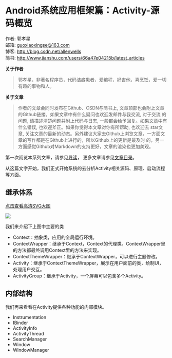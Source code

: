 # Android系统应用框架篇：Activity-源码概览

作者: 郭孝星  
邮箱: guoxiaoxingse@163.com  
博客: http://blog.csdn.net/allenwells   
简书: http://www.jianshu.com/users/66a47e04215b/latest_articles  

**关于作者**

>郭孝星，非著名程序员，代码洁癖患者，爱编程，好吉他，喜烹饪，爱一切有趣的事物和人。

**关于文章**

>作者的文章会同时发布在Github、CSDN与简书上, 文章顶部也会附上文章的Github链接。如果文章中有什么疑问也欢迎发邮件与我交流, 对于交流
的问题, 请描述清楚问题并附上代码与日志, 一般都会给予回复。如果文章中有什么错误, 也欢迎斧正。如果你觉得本文章对你有所帮助, 也欢迎去
star文章, 关注文章的最新的动态。另外建议大家去Github上浏览文章，一方面文章的写作都是在Github上进行的，所以Github上的更新是最及时
的，另一方面感觉Github对Markdown的支持更好，文章的渲染也更加美观。

第一次阅览本系列文章，请参见[导读](https://github.com/guoxiaoxing/android-open-source-project-analysis/blob/master/doc/导读.md)，
更多文章请参见[文章目录](https://github.com/guoxiaoxing/android-open-source-project-analysis/blob/master/README.md)。

从这篇文字开始，我们正式开始系统的去分析Activity相关源码、原理、启动流程等方面。

## 继承体系

[点击查看高清SVG大图](https://github.com/guoxiaoxing/android-open-source-project-analysis/blob/master/art/app/1/UMLClassDiagram-app-ActivityGroup.png)

<img src="https://github.com/guoxiaoxing/android-open-source-project-analysis/raw/master/art/app/1/UMLClassDiagram-app-ActivityGroup.png"/>

我们来介绍下上图中主要的类

- Context：抽象类，应用的全局运行环境。
- ContextWrapper：继承于Context，Context的代理类。ContextWrapper里的方法都最终调用Context里的方法来实现。
- ContextThemeWrapper：继承于ContextWrapper，可以进行主题修改。
- Activity：继承于ContextThemeWrapper，展示在用户面前的类，绘制UI，处理用户交互。
- ActivityGroup：继承于Activity，一个屏幕可以包含多个Activity。

## 内部结构

我们再来看看在Activity提供各种功能的内部模块。

- Instrumentation
- IBinder
- ActivityInfo
- ActivityThread
- SearchManager
- Window
- WindowManager


